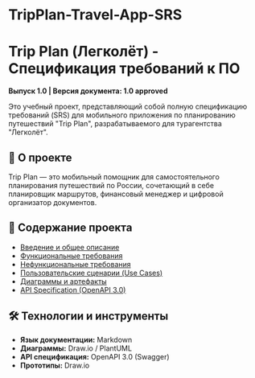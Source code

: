 # TripPlan-Travel-App-SRS

# Trip Plan (Легколёт) - Спецификация требований к ПО

**Выпуск 1.0 | Версия документа: 1.0 approved**

Это учебный проект, представляющий собой полную спецификацию требований (SRS) для мобильного приложения по планированию путешествий "Trip Plan", разрабатываемого для турагентства "Легколёт".

## 🎯 О проекте
Trip Plan — это мобильный помощник для самостоятельного планирования путешествий по России, сочетающий в себе планировщик маршрутов, финансовый менеджер и цифровой организатор документов.

## 📖 Содержание проекта
*   [Введение и общее описание](/docs/01_Introduction.md)
*   [Функциональные требования](/docs/02_Functional_Requirements.md)
*   [Нефункциональные требования](/docs/03_Non-Functional_Requirements.md)
*   [Пользовательские сценарии (Use Cases)](/docs/04_Use_Cases.md)
*   [Диаграммы и артефакты](/artifacts/)
*   [API Specification (OpenAPI 3.0)](/api/openapi.yaml)

## 🛠 Технологии и инструменты
*   **Язык документации:** Markdown
*   **Диаграммы:** Draw.io / PlantUML
*   **API спецификация:** OpenAPI 3.0 (Swagger)
*   **Прототипы:** Draw.io
